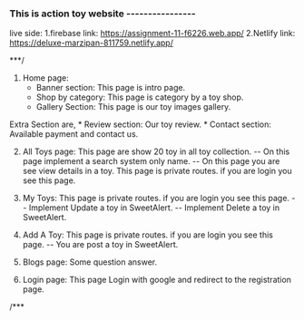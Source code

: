 ### This is action toy website ----------------

live side:
    1.firebase link: https://assignment-11-f6226.web.app/
    2.Netlify link: https://deluxe-marzipan-811759.netlify.app/

***/

1. Home page:
    * Banner section: This page is intro page.
    * Shop by category: This page is category by a toy shop.
    * Gallery Section: This page is our toy images gallery.
    
Extra Section are,
    * Review section: Our toy review.
    * Contact section: Available payment and contact us.

2. All Toys page: This page are show 20 toy in all toy collection.
    -- On this page implement a search system only name.
    -- On this page you are see view details in a toy. This page is private routes. if you are login you see this page.

3. My Toys: This page is private routes. if you are login you see this page.
    -- Implement Update a toy in SweetAlert.
    -- Implement Delete a toy in SweetAlert.

4. Add A Toy: This page is private routes. if you are login you see this page.
    -- You are post a toy in SweetAlert.

5. Blogs page: Some question answer.

6. Login page: This page Login with google and redirect to the registration page.

/***
